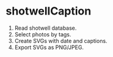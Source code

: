 # shotwellCaption

  1. Read shotwell database.
  2. Select photos by tags.
  3. Create SVGs with date and captions.
  4. Export SVGs as PNG/JPEG.
